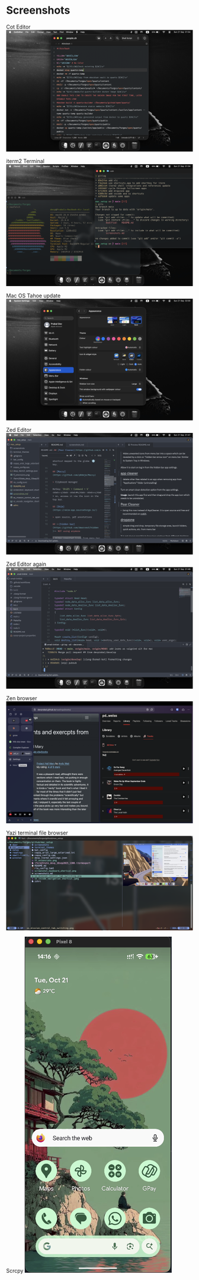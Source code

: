 # Screenshots

Cot Editor
![Cot Editor](./screenshots/cot_ss_1.png)  

iterm2 Terminal
![iterm2 Terminal](./screenshots/iterm2_ss_1.png)  

Mac OS Tahoe update
![Mac OS Tahoe update](./screenshots/setting_tahoe_ss_1.png)  

Zed Editor
![Zed Editor](./screenshots/zed_ss_1.png)  

Zed Editor again
![Zed Editor again](./screenshots/zed_ss_2.png)  

Zen browser
![Zen browser](./screenshots/zen_ss_1.png)  

Yazi terminal file browser
![Yazi](./screenshots/yazi_ss.png)  

Scrcpy 
![scrcpy](./screenshots/scrcpy_ss.png)  
